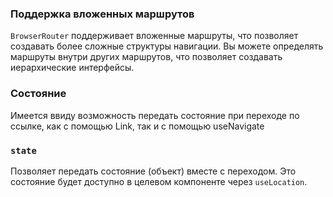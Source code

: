 ### Поддержка вложенных маршрутов

`BrowserRouter` поддерживает вложенные маршруты, что  позволяет создавать более сложные структуры навигации. Вы можете  определять маршруты внутри других маршрутов, что позволяет создавать  иерархические интерфейсы.





### Состояние

Имеется ввиду возможность передать состояние при переходе по ссылке, как с помощью Link, так и с помощью useNavigate

### **`state`**

Позволяет передать состояние (объект) вместе с переходом. Это состояние будет доступно в целевом компоненте через `useLocation`.